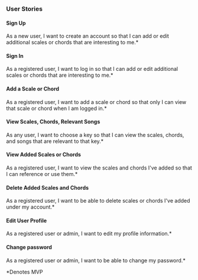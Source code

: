 ### User Stories

#### Sign Up
As a new user, I want to create an account so that I can add or edit additional scales or chords that are interesting to me.*

#### Sign In
As a registered user, I want to log in so that I can add or edit additional scales or chords that are interesting to me.*

#### Add a Scale or Chord
As a registered user, I want to add a scale or chord so that only I can view that scale or chord when I am logged in.*

#### View Scales, Chords, Relevant Songs
As any user, I want to choose a key so that I can view the scales, chords, and songs that are relevant to that key.* 

#### View Added Scales or Chords
As a registered user, I want to view the scales and chords I've added so that I can reference or use them.*

#### Delete Added Scales and Chords
As a registered user, I want to be able to delete scales or chords I've added under my account.*

#### Edit User Profile
As a registered user or admin, I want to edit my profile information.*

#### Change password
As a registered user or admin, I want to be able to change my password.*

*Denotes MVP
